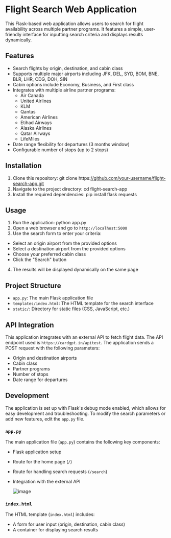# Flight Search Web Application

This Flask-based web application allows users to search for flight availability across multiple partner programs. It features a simple, user-friendly interface for inputting search criteria and displays results dynamically.

## Features

- Search flights by origin, destination, and cabin class
- Supports multiple major airports including JFK, DEL, SYD, BOM, BNE, BLR, LHR, CDG, DOH, SIN
- Cabin options include Economy, Business, and First class
- Integrates with multiple airline partner programs:
  - Air Canada
  - United Airlines
  - KLM
  - Qantas
  - American Airlines
  - Etihad Airways
  - Alaska Airlines
  - Qatar Airways
  - LifeMiles
- Date range flexibility for departures (3 months window)
- Configurable number of stops (up to 2 stops)

## Installation

1. Clone this repository: git clone https:[//github.com/your-username/flight-search-app.git](https://github.com/namita9/FlightSearch/blob/main/FlightSearch/app.py)
2.  Navigate to the project directory: cd flight-search-app
3.  Install the required dependencies: pip install flask requests

## Usage

1. Run the application: python app.py
2. Open a web browser and go to `http://localhost:5000`
3. Use the search form to enter your criteria:
- Select an origin airport from the provided options
- Select a destination airport from the provided options
- Choose your preferred cabin class
- Click the "Search" button
4. The results will be displayed dynamically on the same page

## Project Structure

- `app.py`: The main Flask application file
- `templates/index.html`: The HTML template for the search interface
- `static/`: Directory for static files (CSS, JavaScript, etc.)

## API Integration

This application integrates with an external API to fetch flight data. The API endpoint used is `https://cardgpt.in/apitest`. The application sends a POST request with the following parameters:

- Origin and destination airports
- Cabin class
- Partner programs
- Number of stops
- Date range for departures

## Development

The application is set up with Flask's debug mode enabled, which allows for easy development and troubleshooting. To modify the search parameters or add new features, edit the `app.py` file.

### `app.py`

The main application file (`app.py`) contains the following key components:

- Flask application setup
- Route for the home page (`/`)
- Route for handling search requests (`/search`)
- Integration with the external API

  ![image](https://github.com/user-attachments/assets/73c263c3-245f-4df3-b91f-8b8f966a3aaf)


### `index.html`

The HTML template (`index.html`) includes:

- A form for user input (origin, destination, cabin class)
- A container for displaying search results

